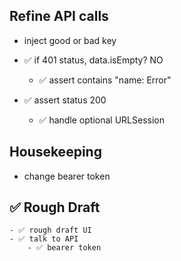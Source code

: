

## Refine API calls

- inject good or bad key


- ✅ if 401 status, data.isEmpty? NO
	- ✅ assert contains "name: Error"

- ✅ assert status 200
	- ✅ handle optional URLSession

## Housekeeping
- change bearer token


## ✅ Rough Draft
	- ✅ rough draft UI
	- ✅ talk to API
		- ✅ bearer token
